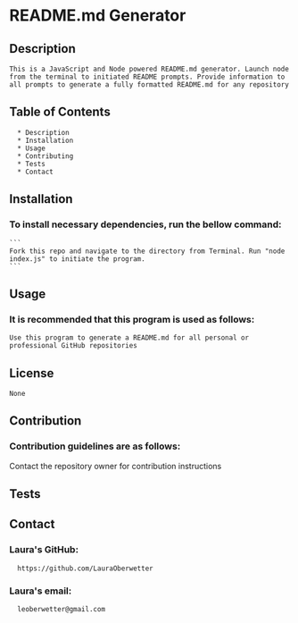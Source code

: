 # README.md Generator

  ## Description
    This is a JavaScript and Node powered README.md generator. Launch node from the terminal to initiated README prompts. Provide information to all prompts to generate a fully formatted README.md for any repository

  ## Table of Contents
      * Description
      * Installation
      * Usage
      * Contributing
      * Tests
      * Contact
  
  ## Installation
  ### To install necessary dependencies, run the bellow command:
    ```
    Fork this repo and navigate to the directory from Terminal. Run "node index.js" to initiate the program.
    ```

  ## Usage
  ### It is recommended that this program is used as follows: 
    Use this program to generate a README.md for all personal or professional GitHub repositories

  ## License
    None

  ## Contribution
  ### Contribution guidelines are as follows:
  Contact the repository owner for contribution instructions

  ## Tests
    

  ## Contact
  ### Laura's GitHub:
      https://github.com/LauraOberwetter
  ### Laura's email:
      leoberwetter@gmail.com